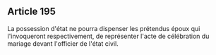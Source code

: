 Article 195
----
La possession d'état ne pourra dispenser les prétendus époux qui l'invoqueront
respectivement, de représenter l'acte de célébration du mariage devant
l'officier de l'état civil.
